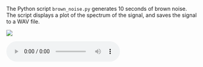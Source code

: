 The Python script `brown_noise.py` generates 10 seconds of brown noise.
The script displays a plot of the spectrum of the signal, and saves
the signal to a WAV file.

![](https://github.com/WarrenWeckesser/experiments/blob/master/python/scipy/brown-noise/brown-spectrum.svg)

![](https://github.com/WarrenWeckesser/experiments/blob/master/python/scipy/brown-noise/brown.wav)
